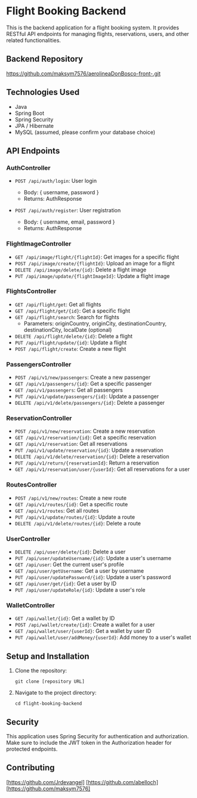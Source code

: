# Flight Booking Backend

This is the backend application for a flight booking system. It provides RESTful API endpoints for managing flights, reservations, users, and other related functionalities.

## Backend Repository

https://github.com/maksym7576/aerolineaDonBosco-front-.git

## Technologies Used

- Java
- Spring Boot
- Spring Security
- JPA / Hibernate
- MySQL (assumed, please confirm your database choice)

## API Endpoints

### AuthController

- `POST /api/auth/login`: User login
  - Body: { username, password }
  - Returns: AuthResponse

- `POST /api/auth/register`: User registration
  - Body: { username, email, password }
  - Returns: AuthResponse

### FlightImageController

- `GET /api/image/flight/{flightId}`: Get images for a specific flight
- `POST /api/image/create/{flightId}`: Upload an image for a flight
- `DELETE /api/image/delete/{id}`: Delete a flight image
- `PUT /api/image/update/{flightImageId}`: Update a flight image

### FlightsController

- `GET /api/flight/get`: Get all flights
- `GET /api/flight/get/{id}`: Get a specific flight
- `GET /api/flight/search`: Search for flights
  - Parameters: originCountry, originCity, destinationCountry, destinationCity, localDate (optional)
- `DELETE /api/flight/delete/{id}`: Delete a flight
- `PUT /api/flight/update/{id}`: Update a flight
- `POST /api/flight/create`: Create a new flight

### PassengersController

- `POST /api/v1/new/passengers`: Create a new passenger
- `GET /api/v1/passengers/{id}`: Get a specific passenger
- `GET /api/v1/passengers`: Get all passengers
- `PUT /api/v1/update/passengers/{id}`: Update a passenger
- `DELETE /api/v1/delete/passengers/{id}`: Delete a passenger

### ReservationController

- `POST /api/v1/new/reservation`: Create a new reservation
- `GET /api/v1/reservation/{id}`: Get a specific reservation
- `GET /api/v1/reservation`: Get all reservations
- `PUT /api/v1/update/reservation/{id}`: Update a reservation
- `DELETE /api/v1/delete/reservation/{id}`: Delete a reservation
- `PUT /api/v1/return/{reservationId}`: Return a reservation
- `GET /api/v1/reservation/user/{userId}`: Get all reservations for a user

### RoutesController

- `POST /api/v1/new/routes`: Create a new route
- `GET /api/v1/routes/{id}`: Get a specific route
- `GET /api/v1/routes`: Get all routes
- `PUT /api/v1/update/routes/{id}`: Update a route
- `DELETE /api/v1/delete/routes/{id}`: Delete a route

### UserController

- `DELETE /api/user/delete/{id}`: Delete a user
- `PUT /api/user/updateUsername/{id}`: Update a user's username
- `GET /api/user`: Get the current user's profile
- `GET /api/user/getUsername`: Get a user by username
- `PUT /api/user/updatePassword/{id}`: Update a user's password
- `GET /api/user/get/{id}`: Get a user by ID
- `PUT /api/user/updateRole/{id}`: Update a user's role

### WalletController

- `GET /api/wallet/{id}`: Get a wallet by ID
- `POST /api/wallet/create/{id}`: Create a wallet for a user
- `GET /api/wallet/user/{userId}`: Get a wallet by user ID
- `PUT /api/wallet/user/addMoney/{userId}`: Add money to a user's wallet

## Setup and Installation

1. Clone the repository:
   ```
   git clone [repository URL]
   ```

2. Navigate to the project directory:
   ```
   cd flight-booking-backend
   ```

## Security

This application uses Spring Security for authentication and authorization. Make sure to include the JWT token in the Authorization header for protected endpoints.

## Contributing

[https://github.com/Jrdevangel]
[https://github.com/abelloch]
[https://github.com/maksym7576]
